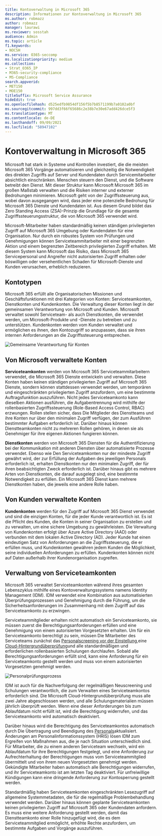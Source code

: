 ```yaml
---
title: Kontoverwaltung in Microsoft 365
description: Informationen zur Kontoverwaltung in Microsoft 365
ms.author: robmazz
author: robmazz
manager: laurawi
ms.reviewer: sosstah
audience: Admin
ms.topic: article
f1.keywords:
- NOCSH
ms.service: O365-seccomp
ms.localizationpriority: medium
ms.collection:
- Strat_O365_IP
- M365-security-compliance
- MS-Compliance
search.appverid:
- MET150
- MOE150
titleSuffix: Microsoft Service Assurance
hideEdit: true
ms.openlocfilehash: d525edfb9854df156f5b7b8571199b7a0102a0bf
ms.sourcegitcommit: 997dd3f66f65686c2e38b7e30e67add426dce5f3
ms.translationtype: MT
ms.contentlocale: de-DE
ms.lasthandoff: 09/09/2021
ms.locfileid: "58947102"
---
```

# <a name="account-management-in-microsoft-365"></a>Kontoverwaltung in Microsoft 365

Microsoft hat stark in Systeme und Kontrollen investiert, die die meisten Microsoft 365 Vorgänge automatisieren und gleichzeitig die Notwendigkeit des direkten Zugriffs auf Server und Kundendaten durch Servicemitarbeiter absichtlich einschränken. Menschen steuern den Dienst, und die Software betreibt den Dienst. Mit dieser Struktur kann Microsoft Microsoft 365 im großen Maßstab verwalten und die Risiken interner und externer Bedrohungen minimieren. Microsoft geht von der Zugriffssteuerung aus, wobei davon ausgegangen wird, dass jeder eine potenzielle Bedrohung für Microsoft 365 Dienste und Kundendaten ist. Aus diesem Grund bildet das Zero Standing Access (ZSA)-Prinzip die Grundlage für die gesamte Zugriffssteuerungsstruktur, die von Microsoft 365 verwendet wird.

Microsoft-Mitarbeiter haben standardmäßig keinen ständigen privilegierten Zugriff auf Microsoft 365 Umgebung oder Kundendaten für eine Organisation. Nur durch ein robustes System von Prüfungen und Genehmigungen können Serviceteammitarbeiter mit einer begrenzten Aktion und einem begrenzten Zeitbereich privilegierten Zugriff erhalten. Mit diesem System kann Microsoft das Risiko, dass Microsoft 365 Servicepersonal und Angreifer nicht autorisierten Zugriff erhalten oder böswilligen oder versehentlichen Schaden für Microsoft-Dienste und Kunden verursachen, erheblich reduzieren.

## <a name="account-types"></a>Kontotypen

Microsoft 365 erfüllt alle Organisatorischen Missionen und Geschäftsfunktionen mit drei Kategorien von Konten: Serviceteamkonten, Dienstkonten und Kundenkonten. Die Verwaltung dieser Konten liegt in der gemeinsamen Verantwortung von Microsoft und Kunden. Microsoft verwaltet sowohl Serviceteam- als auch Dienstkonten, die verwendet werden, um Microsoft-Produkte und -Dienste zu betreiben und zu unterstützen. Kundenkonten werden vom Kunden verwaltet und ermöglichen es ihnen, den Kontozugriff so anzupassen, dass sie ihren internen Anforderungen an die Zugriffssteuerung entsprechen.

![Gemeinsame Verantwortung für Konten](../media/assurance-shared-responsibility-for-accounts.png)

## <a name="microsoft-managed-accounts"></a>Von Microsoft verwaltete Konten

**Serviceteamkonten** werden von Microsoft 365 Serviceteammitarbeitern verwendet, die Microsoft 365 Dienste entwickeln und verwalten. Diese Konten haben keinen ständigen privilegierten Zugriff auf Microsoft 365 Dienste, sondern können stattdessen verwendet werden, um temporären und eingeschränkten privilegierten Zugriff anzufordern, um eine bestimmte Auftragsfunktion auszuführen. Nicht jedes Serviceteamkonto kann dieselben Aktionen ausführen, die Aufgabentrennung wird mithilfe der rollenbasierten Zugriffssteuerung (Role-Based Access Control, RBAC) erzwungen. Rollen stellen sicher, dass Die Mitglieder des Dienstteams und ihre Konten nur über den minimalen Zugriff verfügen, der zum Ausführen bestimmter Aufgaben erforderlich ist. Darüber hinaus können Dienstteamkonten nicht zu mehreren Rollen gehören, in denen sie als Genehmiger für ihre eigenen Aktionen fungieren können.

**Dienstkonten** werden von Microsoft 365 Diensten für die Authentifizierung bei der Kommunikation mit anderen Diensten über automatisierte Prozesse verwendet. Ebenso wie Den Serviceteamkonten nur der mindeste Zugriff gewährt wird, der zur Erfüllung der Aufgaben des jeweiligen Personals erforderlich ist, erhalten Dienstkonten nur den minimalen Zugriff, der für ihren beabsichtigten Zweck erforderlich ist. Darüber hinaus gibt es mehrere Arten von Dienstkonten, die darauf ausgelegt sind, eine bestimmte Notwendigkeit zu erfüllen. Ein Microsoft 365 Dienst kann mehrere Dienstkonten haben, die jeweils eine andere Rolle haben.

## <a name="customer-managed-accounts"></a>Von Kunden verwaltete Konten

**Kundenkonten** werden für den Zugriff auf Microsoft 365 Dienst verwendet und sind die einzigen Konten, für die jeder Kunde verantwortlich ist. Es ist die Pflicht des Kunden, die Konten in seiner Organisation zu erstellen und zu verwalten, um eine sichere Umgebung zu gewährleisten. Die Verwaltung von Kundenkonten erfolgt über Azure Active Directory (AAD) oder verbunden mit dem lokalen Active Directory (AD). Jeder Kunde hat einen eindeutigen Satz von Anforderungen an die Zugriffssteuerung, die er erfüllen muss, und Kundenkonten gewähren jedem Kunden die Möglichkeit, seine individuellen Anforderungen zu erfüllen. Kundenkonten können nicht auf Daten außerhalb ihrer Kundenorganisation zugreifen.

## <a name="service-team-account-management"></a>Verwaltung von Serviceteamkonten

Microsoft 365 verwaltet Serviceteamkonten während ihres gesamten Lebenszyklus mithilfe eines Kontoverwaltungssystems namens Identity Management (IDM). IDM verwendet eine Kombination aus automatisierten Überprüfungsprozessen und Genehmigung durch die Führung, um die Sicherheitsanforderungen im Zusammenhang mit dem Zugriff auf das Serviceteamkonto zu erzwingen.

Serviceteammitglieder erhalten nicht automatisch ein Serviceteamkonto, sie müssen zuerst die Berechtigungsanforderungen erfüllen und eine Genehmigung von einem autorisierten Vorgesetzten erhalten. Um für ein Serviceteamkonto berechtigt zu sein, müssen Die Mitarbeiter des Serviceteams zunächst das [Personalscreening vor der Einstellung,](assurance-pre-employment-screening.md)eine [Cloud-Hintergrundüberprüfung](assurance-cloud-background-check.md)und alle standardmäßigen und erforderlichen rollenbasierten Schulungen durchlaufen. Sobald alle Berechtigungsanforderungen erfüllt sind, kann eine Anforderung für ein Serviceteamkonto gestellt werden und muss von einem autorisierten Vorgesetzten genehmigt werden.

![Personalprüfungsprozess](../media/assurance-personnel-screening-process.png)

IDM ist auch für die Nachverfolgung der regelmäßigen Neuscreening und Schulungen verantwortlich, die zum Verwalten eines Serviceteamkontos erforderlich sind. Die Microsoft Cloud-Hintergrundüberprüfung muss alle zwei Jahre abgeschlossen werden, und alle Schulungsmaterialien müssen jährlich überprüft werden. Wenn eine dieser Anforderungen bis zum Ablaufdatum nicht erfüllt ist, wird die Berechtigung widerrufen, und das Serviceteamkonto wird automatisch deaktiviert.

Darüber hinaus wird die Berechtigung des Serviceteamkontos automatisch durch Die Übertragung und Beendigung des [Personals](assurance-employee-transfer-termination.md)aktualisiert. Änderungen am Personalinformationssystem (HRIS) lösen IDM zum Ergreifen von Maßnahmen aus, die je nach Situation unterschiedlich sind. Für Mitarbeiter, die zu einem anderen Serviceteam wechseln, wird ein Ablaufdatum für ihre Berechtigungen festgelegt, und eine Anforderung zur Aufrechterhaltung der Berechtigungen muss vom Serviceteammitglied übermittelt und von ihrem neuen Vorgesetzten genehmigt werden. Gekündigte Mitarbeiter haben automatisch alle Berechtigungen widerrufen, und ihr Serviceteamkonto ist am letzten Tag deaktiviert. Für unfreiwillige Kündigungen kann eine dringende Anforderung zur Kontosperrung gestellt werden.

Standardmäßig haben Serviceteamkonten eingeschränkten Lesezugriff auf allgemeine Systemmetadaten, die für die regelmäßige Problembehandlung verwendet werden. Darüber hinaus können geplante Serviceteamkonten keinen privilegierten Zugriff auf Microsoft 365 oder Kundendaten anfordern. Es muss eine weitere Anforderung gestellt werden, damit das Dienstteamkonto einer Rolle hinzugefügt wird, die es dem Serviceteammitglied ermöglicht, erhöhte Rechte anzufordern, um bestimmte Aufgaben und Vorgänge auszuführen.
